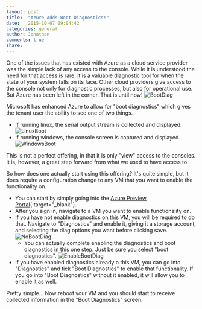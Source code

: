 ```yaml
---
layout: post
title:  "Azure Adds Boot Diagnostics!"
date:   2015-10-07 09:04:42
categories: general
author: Jonathan
comments: true
share:
---
```

One of the issues that has existed with Azure as a cloud service provider was the simple lack of any access to the console. While it is understood the need for that access is rare, it is a valuable
diagnostic tool for when the state of your system falls on its face. Other cloud providers give access to the console not only for diagnostic processes, but also for operational use. But Azure has
been left in the corner. That is until now!
![BootDiag]({{site.base}}/imagecontent/2015/10/snip_20151007091513.png)

Microsoft has enhanced Azure to allow for "boot diagnostics" which gives the tenant user the ability to see one of two things.

  * If running linux, the serial output stream is collected and displayed.
	![LinuxBoot]({{site.base}}/imagecontent/2015/10/snip_20151007092803.png)
  * If running windows, the console screen is captured and displayed.
	![WindowsBoot]({{site.base}}/imagecontent/2015/10/snip_20151007092828.png)

This is not a perfect offering, in that it is only "view" access to the consoles. It is, however, a great step forward from what we used to have access to.

So how does one actually start using this offering? It's quite simple, but it does require a configuration change to any VM that you want to enable the functionality on.

  * You can start by simply going into the [Azure Preview Portal](http://portal.azure.com){:target="_blank"}.
  * After you sign in, navigate to a VM you want to enable functionality on.
  * If you have not enable diagnostics on this VM, you will be required to do that. Navigate to "Diagnostics" and enable it, giving it a storage account, and selecting the diag options you want before clicking save.
	![NoBootDiag]({{site.base}}/imagecontent/2015/10/snip_20151007092029.png)
	* You can actually complete enabling the diagnostics and boot diagnostics in this one step. Just be sure you select "boot diagnostics".
		![EnableBootDiag]({{site.base}}/imagecontent/2015/10/snip_20151007092045.png)
  * If you have enabled diagnostics already o this VM, you can go into "Diagnostics" and tick "Boot Diagnostics" to enable that functionality. If you go into "Boot Diagnostics" without it enabled, it will allow you to enable it as well.

Pretty simple... Now reboot your VM and you should start to receive collected information in the "Boot Diagnostics" screen.
